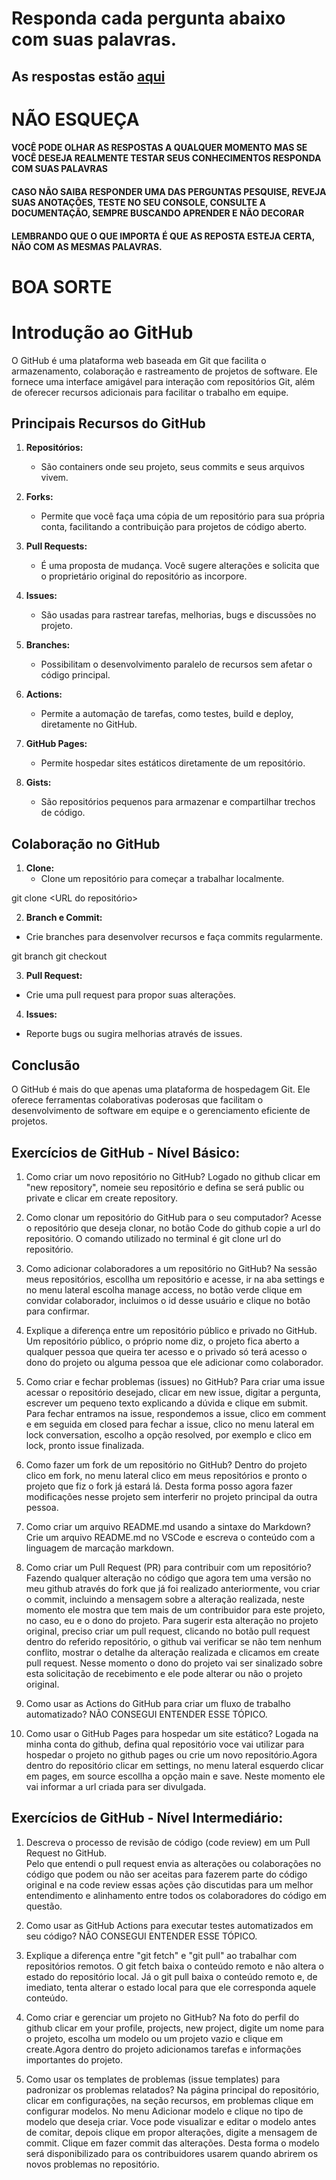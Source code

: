 # Responda cada pergunta abaixo com suas palavras.
## As respostas estão [aqui](https://github.com/heathcliff-akihiko/perguntas-github/blob/main/respostas.md)

# **NÃO ESQUEÇA**
#### VOCÊ PODE OLHAR AS RESPOSTAS A QUALQUER MOMENTO MAS SE VOCÊ DESEJA REALMENTE TESTAR SEUS CONHECIMENTOS RESPONDA COM SUAS PALAVRAS
#### CASO NÃO SAIBA RESPONDER UMA DAS PERGUNTAS PESQUISE, REVEJA SUAS ANOTAÇÕES, TESTE NO SEU CONSOLE, CONSULTE A DOCUMENTAÇÃO, SEMPRE BUSCANDO APRENDER E NÃO DECORAR
#### LEMBRANDO QUE O QUE IMPORTA É QUE AS REPOSTA ESTEJA CERTA, NÃO COM AS MESMAS PALAVRAS.

# BOA SORTE

# Introdução ao GitHub

O GitHub é uma plataforma web baseada em Git que facilita o armazenamento, colaboração e rastreamento de projetos de software. Ele fornece uma interface amigável para interação com repositórios Git, além de oferecer recursos adicionais para facilitar o trabalho em equipe.

## Principais Recursos do GitHub

1. **Repositórios:**
   - São containers onde seu projeto, seus commits e seus arquivos vivem.

2. **Forks:**
   - Permite que você faça uma cópia de um repositório para sua própria conta, facilitando a contribuição para projetos de código aberto.

3. **Pull Requests:**
   - É uma proposta de mudança. Você sugere alterações e solicita que o proprietário original do repositório as incorpore.

4. **Issues:**
   - São usadas para rastrear tarefas, melhorias, bugs e discussões no projeto.

5. **Branches:**
   - Possibilitam o desenvolvimento paralelo de recursos sem afetar o código principal.

6. **Actions:**
   - Permite a automação de tarefas, como testes, build e deploy, diretamente no GitHub.

7. **GitHub Pages:**
   - Permite hospedar sites estáticos diretamente de um repositório.

8. **Gists:**
   - São repositórios pequenos para armazenar e compartilhar trechos de código.

## Colaboração no GitHub

1. **Clone:**
   - Clone um repositório para começar a trabalhar localmente.

git clone <URL do repositório>

2. **Branch e Commit:**
- Crie branches para desenvolver recursos e faça commits regularmente.

git branch <nome do branch>
git checkout <nome do branch>

3. **Pull Request:**
- Crie uma pull request para propor suas alterações.

4. **Issues:**
- Reporte bugs ou sugira melhorias através de issues.

## Conclusão

O GitHub é mais do que apenas uma plataforma de hospedagem Git. Ele oferece ferramentas colaborativas poderosas que facilitam o desenvolvimento de software em equipe e o gerenciamento eficiente de projetos.


## Exercícios de GitHub - Nível Básico:

1.  Como criar um novo repositório no GitHub?
	Logado no github clicar em "new repository", nomeie seu repositório e defina se será public ou private e clicar em create repository.

2.  Como clonar um repositório do GitHub para o seu computador?
	Acesse o repositório que deseja clonar, no botão Code do github copie a url do repositório. O comando utilizado no terminal é git clone url do repositório.
 
3.  Como adicionar colaboradores a um repositório no GitHub?
	Na sessão meus repositórios, escollha um repositório e acesse, ir na aba settings e no menu lateral escolha manage access, no botão verde clique em convidar colaborador, incluimos o id desse usuário e clique no botão para confirmar.
  
4.  Explique a diferença entre um repositório público e privado no GitHub.
	Um repositório público, o próprio nome diz, o projeto fica aberto a qualquer pessoa que queira ter acesso e o privado só terá acesso o dono do projeto ou alguma pessoa que ele adicionar como colaborador.

5.  Como criar e fechar problemas (issues) no GitHub?
	Para criar uma issue acessar o repositório desejado, clicar em new issue, digitar a pergunta, escrever um pequeno texto explicando a dúvida e clique em submit. Para fechar entramos na issue, respondemos a issue, clico em comment e em seguida em closed para fechar a issue, clico no menu lateral em lock conversation, escolho a opção resolved, por exemplo e clico em lock, pronto issue finalizada.
    
6.  Como fazer um fork de um repositório no GitHub?
	Dentro do projeto clico em fork, no menu lateral clico em meus repositórios e pronto o projeto que fiz o fork já estará lá. 	Desta forma posso agora fazer modificações nesse projeto sem interferir no projeto principal da outra pessoa.

7.  Como criar um arquivo README.md usando a sintaxe do Markdown?    	Crie um arquivo README.md no VSCode e escreva o conteúdo com a linguagem de marcação markdown.

8.  Como criar um Pull Request (PR) para contribuir com um repositório?
Fazendo qualquer alteração no código que agora tem uma versão no meu github através do fork que já foi realizado anteriormente, vou criar o commit, incluindo a mensagem sobre a alteração realizada, neste momento ele mostra que tem mais de um contribuidor para este projeto, no caso, eu e o dono do projeto. Para sugerir esta alteração no projeto original, preciso criar um pull request, clicando no botão pull request dentro do referido repositório, o github vai verificar se não tem nenhum conflito, mostrar o detalhe da alteração realizada e clicamos em create pull request. Nesse momento o dono do projeto vai ser sinalizado sobre esta solicitação de recebimento e ele pode alterar ou não o projeto original.

9.  Como usar as Actions do GitHub para criar um fluxo de trabalho automatizado?
NÃO CONSEGUI ENTENDER ESSE TÓPICO.
  
  
10.  Como usar o GitHub Pages para hospedar um site estático?
Logada na minha conta do github, defina qual repositório voce vai utilizar para hospedar o projeto no github pages ou crie um novo repositório.Agora dentro do repositório clicar em settings, no menu lateral esquerdo clicar em pages, em source escollha a opção main e save. Neste momento ele vai informar a url criada para ser divulgada.

## Exercícios de GitHub - Nível Intermediário:

1.  Descreva o processo de revisão de código (code review) em um Pull Request no GitHub.  
Pelo que entendi o pull request envia as alterações ou colaborações no código que podem ou não ser aceitas para fazerem parte do código original e na code review essas ações ção discutidas para um melhor entendimento e alinhamento entre todos os colaboradores do código em questão.
  
2.  Como usar as GitHub Actions para executar testes automatizados em seu código? 
NÃO CONSEGUI ENTENDER ESSE TÓPICO.
   
3.  Explique a diferença entre "git fetch" e "git pull" ao trabalhar com repositórios remotos.
O git fetch baixa o conteúdo remoto e não altera o estado do repositório local. Já o git pull baixa o conteúdo remoto e, de imediato, tenta alterar o estado local para que ele corresponda aquele conteúdo.

4.  Como criar e gerenciar um projeto no GitHub?
Na foto do perfil do github clicar em your profile, projects, new project, digite um nome para o projeto, escolha um modelo ou um projeto vazio e clique em create.Agora dentro do projeto adicionamos tarefas e informações importantes do projeto.
    
5.  Como usar os templates de problemas (issue templates) para padronizar os problemas relatados?
Na página principal do repositório, clicar em configurações, na seção recursos, em problemas clique em configurar modelos. No menu Adicionar modelo e clique no tipo de modelo que deseja criar. Voce pode visualizar e editar o modelo antes de comitar, depois clique em propor alterações, digite a mensagem de commit. Clique em fazer commit das alterações. Desta forma o modelo será disponibilizado para os contribuidores usarem quando abrirem os novos problemas no repositório.
